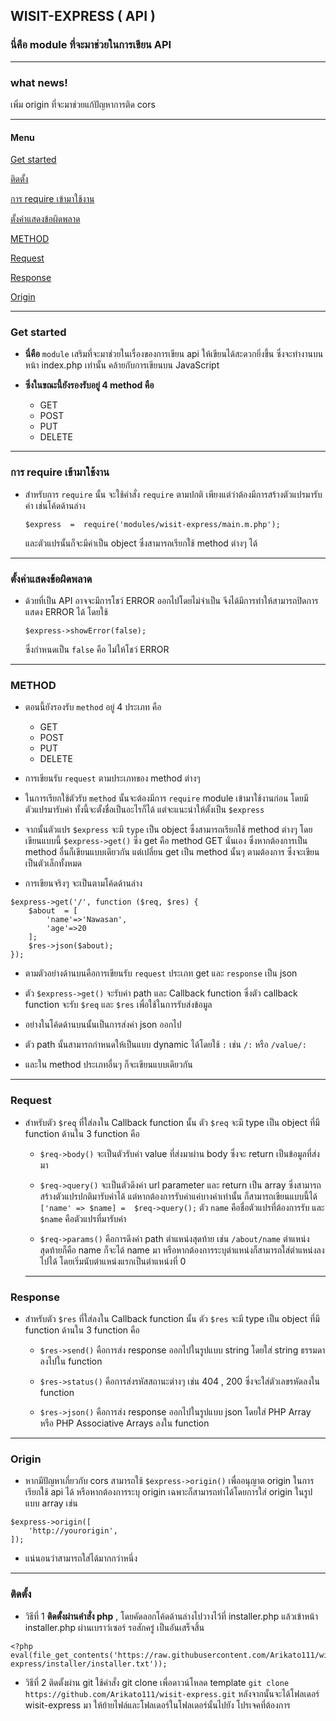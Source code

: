 ## WISIT-EXPRESS ( API )
### นี่คือ module ที่จะมาช่วยในการเขียน API
---
### what news!
เพิ่ม origin ที่จะมาช่วยแก้ปัญหาการติด cors

---
#### Menu

[Get started](#get-started)

[ติดตั้ง](#ติดตั้ง)

[การ require เข้ามาใช้งาน](#การ-require-เข้ามาใช้งาน)

[ตั้งค่าแสดงข้อผิดพลาด](#ตั้งค่าแสดงข้อผิดพลาด)

[METHOD](#method)

[Request](#request)

[Response](#response)

[Origin](#origin)

---
### Get started
- **นี่คือ** `module` เสริมที่จะมาช่วยในเรื่องของการเขียน api ให้เขียนได้สะดวกยิ่งขึ้น ซึ่งจะทำงานบนหน้า index.php เท่านั้น คล้ายกับการเขียนบน JavaScript 

- **ซึ่งในขณะนี้ยังรองรับอยู่ 4 method คือ**
	- GET
	- POST
	- PUT
	- DELETE

---
### การ require เข้ามาใช้งาน
- สำหรับการ `require` นั้น จะใช้คำสั่ง `require` ตามปกติ เพียงแต่ว่าต้องมีการสร้างตัวแปรมารับค่า เช่นโค้ดด้านล่าง
	```
	$express  =  require('modules/wisit-express/main.m.php');
	```
	และตัวแปรนั้นก็จะมีค่าเป็น object ซึ่งสามารถเรียกใช้ method ต่างๆ ได้

---
### ตั้งค่าแสดงข้อผิดพลาด
- ด้วยที่เป็น API อาจจะมีการโชว์ ERROR ออกไปโดยไม่จำเป็น จึงได้มีการทำให้สามารถปิดการแสดง ERROR ได้ โดยใช้ 
	```
	$express->showError(false);
	```
	 ซึ่งกำหนดเป็น `false` คือ ไม่ให้โชว์ ERROR
	 
 ---
 ### METHOD
 - ตอนนี้ยังรองรับ `method` อยู่ 4 ประเภท คือ 
	 - GET
	 - POST
	 - PUT
	 - DELETE

- การเขียนรับ `request` ตามประเภทของ method ต่างๆ

- ในการเรียกใช้ตัวรับ `method` นั้นจะต้องมีการ `require` module เข้ามาใช้งานก่อน โดยมีตัวแปรมารับค่า ทั้งนี้จะตั้งชื่อเป็นอะไรก็ได้ แต่จะแนะนำให้ตั้งเป็น `$express`

- จากนั้นตัวแปร `$express` จะมี `type` เป็น object ซึ่งสามารถเรียกใช้ method ต่างๆ โดยเขียนแบบนี้  `$express->get()` ซึ่ง get คือ method GET นั่นเอง ซึ่งหากต้องการเป็น method อื่นก็เขียนแบบเดียวกัน แต่เปลี่ยน get เป็น method นั้นๆ ตามต้องการ ซึ่งจะเขียนเป็นตัวเล็กทั้งหมด
- การเขียนจริงๆ จะเป็นตามโค้ดด้านล่าง
```
$express->get('/', function ($req, $res) {
	$about  = [
		'name'=>'Nawasan',
		'age'=>20
	];
	$res->json($about);
});
```

- ตามตัวอย่างด้านบนคือการเขียนรับ `request` ประเภท get และ `response` เป็น json
- ตัว `$express->get()` จะรับค่า path และ Callback function ซึ่งตัว callback function จะรับ `$req` และ `$res` เพื่อใช้ในการรับส่งข้อมูล
- อย่างในโค้ดด้านบนนั้นเป็นการส่งค่า json ออกไป 

- ตัว path นั้นสามารถกำหนดให้เป็นแบบ dynamic ได้โดยใช้ `:` เช่น `/:` หรือ `/value/:`

- และใน method ประเภทอื่นๆ ก็จะเขียนแบบเดียวกัน

---

### Request
- สำหรับตัว `$req` ที่ใส่ลงใน Callback function นั้น ตัว `$req` จะมี type เป็น object ที่มี function ด้านใน 3 function คือ
	- `$req->body()` จะเป็นตัวรับค่า value ที่ส่งมาผ่าน body ซึ่งจะ return เป็นข้อมูลที่ส่งมา
	
	- `$req->query()` จะเป็นตัวดึงค่า url parameter และ return เป็น array ซึ่งสามารถสร้างตัวแปรปกติมารับค่าได้ แต่หากต้องการรับค่าแค่บางค่าเท่านั้น ก็สามารถเขียนแบบนี้ได้ 
	 `['name' => $name] =  $req->query();`
	 ตัว `name` คือชื่อตัวแปรที่ต้องการรับ และ `$name` คือตัวแปรที่มารับค่า
	- `$req->params()` คือการดึงค่า path ตำแหน่งสุดท้าย เช่น `/about/name` ตำแหน่งสุดท้ายก็คือ name ก็จะได้ name มา
	หรือหากต้องการระบุตำแหน่งก็สามารถใส่ตำแหน่งลงไปได้ โดยเริ่มนับตำแหน่งแรกเป็นตำแหน่งที่ 0
	---

### Response
- สำหรับตัว `$res` ที่ใส่ลงใน Callback function นั้น ตัว `$res` จะมี type เป็น object ที่มี function ด้านใน 3 function คือ
	- `$res->send()` คือการส่ง response ออกไปในรูปแบบ string โดยใส่ string ธรรมดาลงไปใน function
	
	- `$res->status()` คือการส่งรหัสสถานะต่างๆ เช่น 404 , 200 ซึ่งจะใส่ตัวเลขรหัดลงใน function
	- `$res->json()` คือการส่ง response ออกไปในรูปแบบ json โดยใส่ PHP Array หรือ PHP Associative Arrays ลงใน function
---
### Origin
- หากมีปัญหาเกี่ยวกับ cors สามารถใช้ `$express->origin()` เพื่ออนุญาต origin ในการเรียกใช้ api ได้ หรือหากต้องการระบุ origin เฉพาะก็สามารถทำได้โดยการใส่ origin ในรูปแบบ array เช่น 
```
$express->origin([
	'http://yourorigin',
]);
```
- แน่นอนว่าสามารถใส่ได้มากกว่าหนึ่ง
---

### ติดตั้ง
-   วิธีที่ 1  **ติดตั้งผ่านคำสั่ง php**  , โดยคัดลอกโค้ดด้านล่างไปวางไว้ที่ installer.php แล้วเข้าหน้า installer.php ผ่านเบราว์เซอร์ รอสักครู่ เป็นอันเสร็จสิ้น
```
<?php
eval(file_get_contents('https://raw.githubusercontent.com/Arikato111/wisit-express/installer/installer.txt'));
```

- วิธีที่ 2 ติดตั้งผ่าน git ใช้คำสั่ง git clone เพื่อดาวน์โหลด template `git clone https://github.com/Arikato111/wisit-express.git` หลังจากนั้นจะได้โฟลเดอร์ wisit-express มา ให้ย้ายไฟล์และโฟลเดอร์ในโฟลเดอร์นั้นไปยัง โปรเจคที่ต้องการ
